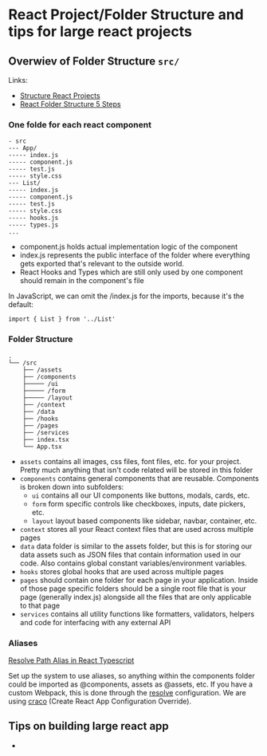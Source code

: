 # React Project/Folder Structure and tips for large react projects

## Overwiev of Folder Structure `src/`

Links:<br>
- [Structure React Projects](https://blog.webdevsimplified.com/2022-07/react-folder-structure/)
- [React Folder Structure 5 Steps](https://www.robinwieruch.de/react-folder-structure/)

### One folde for each react component

```
- src
--- App/
----- index.js
----- component.js
----- test.js
----- style.css
--- List/
----- index.js
----- component.js
----- test.js
----- style.css
----- hooks.js
----- types.js
...
```

- component.js holds actual implementation logic of the component
- index.js represents the public interface of the folder where everything gets exported that's relevant to the outside world.
- React Hooks and Types which are still only used by one component should remain in the component's file

In JavaScript, we can omit the /index.js for the imports, because it's the default:

`import { List } from '../List'`

### Folder Structure
```
.
└── /src
    ├── /assets
    ├── /components
    ├───── /ui
    ├───── /form
    ├───── /layout
    ├── /context
    ├── /data
    ├── /hooks
    ├── /pages
    ├── /services
    ├── index.tsx
    └── App.tsx
```

- `assets`
contains all images, css files, font files, etc. for your project. Pretty much anything that isn't code related will be stored in this folder
- `components`
contains general components that are reusable. Components is broken down into subfolders:
  - `ui`
  contains all our UI components like buttons, modals, cards, etc.
  - `form`
  form specific controls like checkboxes, inputs, date pickers, etc.
  - `layout`
  layout based components like sidebar, navbar, container, etc.
- `context`
stores all your React context files that are used across multiple pages
- `data`
data folder is similar to the assets folder, but this is for storing our data assets such as JSON files that contain information used in our code. Also contains global constant variables/environment variables.
- `hooks`
stores global hooks that are used across multiple pages
- `pages`
should contain one folder for each page in your application. Inside of those page specific folders should be a single root file that is your page (generally index.js) alongside all the files that are only applicable to that page
- `services`
contains all utility functions like formatters, validators, helpers and code for interfacing with any external API

### Aliases
[Resolve Path Alias in React Typescript](https://plusreturn.com/blog/how-to-configure-a-path-alias-in-a-react-typescript-app-for-cleaner-imports/#Configuring_an_Alias)

Set up the system to use aliases, so anything within the components folder could be imported as @components, assets as @assets, etc. If you have a custom Webpack, this is done through the  [resolve](https://webpack.js.org/configuration/resolve/) configuration. We are using [craco](https://github.com/dilanx/craco) (Create React App Configuration Override).

## Tips on building large react app

- 